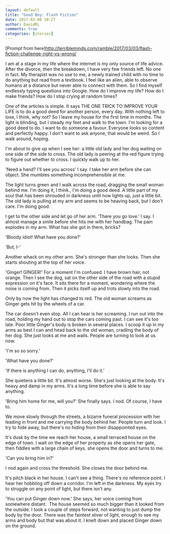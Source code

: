 ```yaml
---  
layout: default  
title: "Good Boy: Flash Fiction"  
date: 2017-03-08 10:27  
author: DavidRL  
comments: true  
categories: [stories]  
---  
```

[Prompt from here]http://terribleminds.com/ramble/2017/03/03/flash-fiction-challenge-right-vs-wrong/  

I am at a stage in my life where the internet is my only source of life advice. After the divorce, then the breakdown, I have very few friends left. No one in fact. My therapist was no use to me, a newly trained child with no time to do anything but read from a textbook. I feel like an alien, able to observe humans at a distance but never able to connect with them. So I find myself endlessly typing questions into Google. How do I improve my life? How do I make friends? How do I stop crying at random times?  

One of the articles is simple. It says THE ONE TRICK TO IMPROVE YOUR LIFE is to do a good deed for another person, every day. With nothing left to lose, I think, why not? So I leave my house for the first time in months. The light is blinding, but I steady my feet and walk to the town. I'm looking for a good deed to do. I want to do someone a favour. Everyone looks so content and perfectly happy. I don't want to ask anyone, that would be weird. So I walk around, hoping.  

<!--more-->  

I'm about to give up when I see her: a little old lady and her dog waiting on one side of the side to cross. The old lady is peering at the red figure trying to figure out whether to cross. I quickly walk up to her.  

'Need a hand? I'll see you across' I say. I take her arm before she can object. She mumbles something incomprehensible at me.  

The light turns green and I walk across the road, dragging the small woman behind me. I'm doing it, I think., I'm doing a good deed. A little part of my soul that has been shrouded in darkness until now lights up, just a little bit. The old lady is pulling at my arm and seems to be heaving back, but I don't care. I'm doing good.  

I get to the other side and let go of her arm. 'There you go love.' I say. I almost manage a smile before she hits me with her handbag. The pain explodes in my arm. What has she got in there, bricks?  

'Bloody idiot! What have you done?'  

'But, I-'  

Another whack on my other arm. She's stronger than she looks. Then she starts shouting at the top of her voice.  

'Ginger! GINGER!' For a moment I'm confused. I have brown hair, not orange. Then I see the dog, sat on the other side of the road with a stupid expression on it's face. It sits there for a moment, wondering where the noise is coming from. Then it picks itself up and trots slowly into the road.  

Only by now the light has changed to red. The old woman screams as Ginger gets hit by the wheels of a car.  

The car doesn't even stop. All I can hear is her screaming. I run out into the road, holding my hand out to stop the cars coming past. I can see it's too late. Poor little Ginger's body is broken in several places. I scoop it up in my arms as best I can and head back to the old woman, cradling the body of her dog. She just looks at me and wails. People are turning to look at us now.  

'I'm so so sorry.'  

'What have you done?'  

'If there is anything I can do, anything, I'll do it.'  

She quietens a little bit. It's almost worse. She's just looking at the body. It's heavy and damp in my arms. It's a long time before she is able to say anything.  

'Bring him home for me, will you?' She finally says. I nod. Of course, I have to.  

We move slowly through the streets, a bizarre funeral procession with her leading in front and me carrying the body behind her. People turn and look. I try to hide away, but there's no hiding from their disappointed eyes.  

It's dusk by the time we reach her house, a small terraced house on the edge of town. I wait on the edge of her property as she opens her gate, then fiddles with a large chain of keys. she opens the door and turns to me.  

'Can you bring him in?'  

I nod again and cross the threshold. She closes the door behind me.  

It's pitch black in her house. I can't see a thing. There's no reference point. I hear her hobbling off down a corridor. I'm left in the darkness. My eyes try to struggle on any point of light, but there isn't any.  

'You can put Ginger down now.' She says, her voice coming from somewhere distant.  The house seemed so much bigger than it looked from the outside. I took a couple of steps forward, not wanting to just dump the body by the door. There was the faintest sliver of light, enough to see my arms and body but that was about it. I knelt down and placed Ginger down on the ground.  
